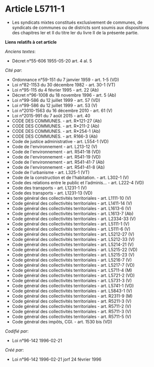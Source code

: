 # Article L5711-1

- Les syndicats mixtes constitués exclusivement de communes, de syndicats de communes ou de districts sont soumis aux
dispositions des chapitres Ier et II du titre Ier du livre II de la présente partie.

**Liens relatifs à cet article**

_Anciens textes_:

  - Décret n°55-606 1955-05-20 art. 4 al. 5

_Cité par_:

  - Ordonnance n°59-151 du 7 janvier 1959 - art. 1-5 (VD)
  - Loi n°82-1153 du 30 décembre 1982 - art. 30-1 (VT)
  - Loi n°95-115 du 4 février 1995 - art. 22 (Ab)
  - Décret n°96-1008 du 18 novembre 1996 - art. 5 (Ab)
  - Loi n°99-586 du 12 juillet 1999 - art. 57 (VD)
  - Loi n°99-586 du 12 juillet 1999 - art. 53 (V)
  - Loi n°2010-1563 du 16 décembre 2010 - art. 61 (V)
  - Loi n°2015-991 du 7 août 2015 - art. 40
  - CODE DES COMMUNES. - art. R*121-27 (Ab)
  - CODE DES COMMUNES. - art. R*211-2 (Ab)
  - CODE DES COMMUNES. - art. R*254-1 (Ab)
  - CODE DES COMMUNES. - art. R166-3 (Ab)
  - Code de justice administrative - art. L554-1 (VD)
  - Code de l'environnement - art. L213-12 (V)
  - Code de l'environnement - art. R541-18 (VD)
  - Code de l'environnement - art. R541-19 (VD)
  - Code de l'environnement - art. R541-41-7 (Ab)
  - Code de l'environnement - art. R541-41-8 (Ab)
  - Code de l'urbanisme - art. L325-1 (VT)
  - Code de la construction et de l'habitation. - art. L302-1 (V)
  - Code des relations entre le public et l'adminis... - art. L222-4 (VD)
  - Code des transports - art. L1231-1 (V)
  - Code des transports - art. L1231-13 (VD)
  - Code général des collectivités territoriales - art. L1111-10 (V)
  - Code général des collectivités territoriales - art. L1411-14 (V)
  - Code général des collectivités territoriales - art. L1613-6 (V)
  - Code général des collectivités territoriales - art. L1613-7 (Ab)
  - Code général des collectivités territoriales - art. L2334-33 (V)
  - Code général des collectivités territoriales - art. L5111-1 (V)
  - Code général des collectivités territoriales - art. L5111-6 (V)
  - Code général des collectivités territoriales - art. L5212-27 (V)
  - Code général des collectivités territoriales - art. L5212-33 (V)
  - Code général des collectivités territoriales - art. L5214-21 (V)
  - Code général des collectivités territoriales - art. L5215-22 (VD)
  - Code général des collectivités territoriales - art. L5215-23 (V)
  - Code général des collectivités territoriales - art. L5216-7 (V)
  - Code général des collectivités territoriales - art. L5217-7 (VD)
  - Code général des collectivités territoriales - art. L5711-4 (M)
  - Code général des collectivités territoriales - art. L5721-2 (VD)
  - Code général des collectivités territoriales - art. L5731-3 (V)
  - Code général des collectivités territoriales - art. L5741-1 (VD)
  - Code général des collectivités territoriales - art. L5843-1 (V)
  - Code général des collectivités territoriales - art. R2311-9 (M)
  - Code général des collectivités territoriales - art. R5211-3 (V)
  - Code général des collectivités territoriales - art. R5711-2 (V)
  - Code général des collectivités territoriales - art. R5711-3 (V)
  - Code général des collectivités territoriales - art. R5711-5 (V)
  - Code général des impôts, CGI. - art. 1530 bis (VD)

_Codifié par_:

  - Loi n°96-142 1996-02-21

_Créé par_:

  - Loi n°96-142 1996-02-21 jorf 24 février 1996

